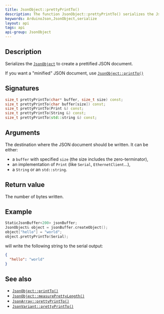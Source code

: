 ```yaml
---
title: JsonObject::prettyPrintTo()
description: The function JsonObject::prettyPrintTo() serializes the JsonObject to create a prettified JSON document.
keywords: ArduinoJson,JsonObject,serialize
layout: api
tags: api
api-group: JsonObject
---
```


## Description

Serializes the [`JsonObject`]({{site.baseurl}}/api/jsonobject/) to create a prettified JSON document.

If you want a "minified" JSON document, use [`JsonObject::printTo()`]({{site.baseurl}}/api/jsonobject/printto/)

## Signatures

```c++
size_t prettyPrintTo(char* buffer, size_t size) const;
size_t prettyPrintTo(char buffer[size]) const;
size_t prettyPrintTo(Print &) const;
size_t prettyPrintTo(String &) const;
size_t prettyPrintTo(std::string &) const;
```

## Arguments

The destination where the JSON document should be written.
It can be either:

* a `buffer` with specified `size` (the size includes the zero-terminator),
* an implementation of `Print` (like `Serial`, `EthernetClient`...),
* a `String` or an `std::string`.

## Return value

The number of bytes written.

## Example

```c++
StaticJsonBuffer<200> jsonBuffer;
JsonObject& object = jsonBuffer.createObject();
object["hello"] = "world";
object.prettyPrintTo(Serial);
```

will write the following string to the serial output:

```json
{
  "hello": "world"
}
```

## See also

* [`JsonObject::printTo()`]({{site.baseurl}}/api/jsonobject/printto/)
* [`JsonObject::measurePrettyLength()`]({{site.baseurl}}/api/jsonobject/measureprettylength/)
* [`JsonArray::prettyPrintTo()`]({{site.baseurl}}/api/jsonarray/prettyprintto/)
* [`JsonVariant::prettyPrintTo()`]({{site.baseurl}}/api/jsonvariant/prettyprintto/)
